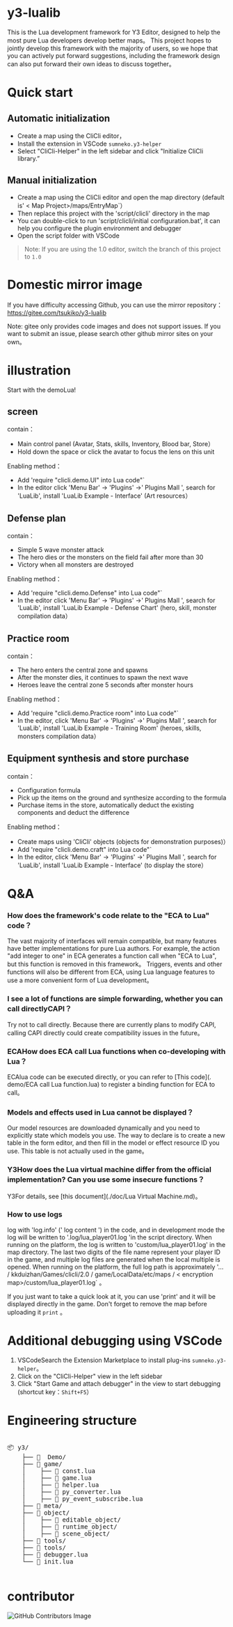 # y3-lualib

This is the Lua development framework for Y3 Editor, designed to help the most pure Lua developers develop better maps。
This project hopes to jointly develop this framework with the majority of users, so we hope that you can actively put forward suggestions, including the framework design can also put forward their own ideas to discuss together。

# Quick start

## Automatic initialization
* Create a map using the CliCli editor，
* Install the extension in VSCode `sumneko.y3-helper`
* Select "CliCli-Helper" in the left sidebar and click "Initialize CliCli library.”

## Manual initialization
* Create a map using the CliCli editor and open the map directory (default is' < Map Project>/maps/EntryMap`）
* Then replace this project with the 'script/clicli' directory in the map
* You can double-click to run 'script/clicli/initial configuration.bat', it can help you configure the plugin environment and debugger
* Open the script folder with VSCode

> Note: If you are using the 1.0 editor, switch the branch of this project to `1.0`

# Domestic mirror image

If you have difficulty accessing Github, you can use the mirror repository：https://gitee.com/tsukiko/y3-lualib

Note: gitee only provides code images and does not support issues. If you want to submit an issue, please search other github mirror sites on your own。

# illustration

Start with the demoLua!

## screen

contain：
* Main control panel (Avatar, Stats, skills, Inventory, Blood bar, Store）
* Hold down the space or click the avatar to focus the lens on this unit

Enabling method：
* Add 'require "clicli.demo.UI" into Lua code"`
* In the editor click 'Menu Bar' -> 'Plugins' ->' Plugins Mall ', search for 'LuaLib', install 'LuaLib Example - Interface' (Art resources）

## Defense plan

contain：
* Simple 5 wave monster attack
* The hero dies or the monsters on the field fail after more than 30
* Victory when all monsters are destroyed

Enabling method：
* Add 'require "clicli.demo.Defense" into Lua code"`
* In the editor click 'Menu Bar' -> 'Plugins' ->' Plugins Mall ', search for 'LuaLib', install 'LuaLib Example - Defense Chart' (hero, skill, monster compilation data）

## Practice room

contain：
* The hero enters the central zone and spawns
* After the monster dies, it continues to spawn the next wave
* Heroes leave the central zone 5 seconds after monster hours

Enabling method：
* Add 'require "clicli.demo.Practice room" into Lua code"`
* In the editor, click 'Menu Bar' -> 'Plugins' ->' Plugins Mall ', search for 'LuaLib', install 'LuaLib Example - Training Room' (heroes, skills, monsters compilation data）

## Equipment synthesis and store purchase

contain：
* Configuration formula
* Pick up the items on the ground and synthesize according to the formula
* Purchase items in the store, automatically deduct the existing components and deduct the difference

Enabling method：
* Create maps using 'CliCli' objects (objects for demonstration purposes)）
* Add 'require "clicli.demo.craft" into Lua code"`
* In the editor, click 'Menu Bar' -> 'Plugins' ->' Plugins Mall ', search for 'LuaLib', install 'LuaLib Example - Interface' (to display the store）

# Q&A

### How does the framework's code relate to the "ECA to Lua" code？

The vast majority of interfaces will remain compatible, but many features have better implementations for pure Lua authors. For example, the action "add integer to one" in ECA generates a function call when "ECA to Lua", but this function is removed in this framework。
Triggers, events and other functions will also be different from ECA, using Lua language features to use a more convenient form of Lua development。

### I see a lot of functions are simple forwarding, whether you can call directlyCAPI？

Try not to call directly. Because there are currently plans to modify CAPI, calling CAPI directly could create compatibility issues in the future。

### ECAHow does ECA call Lua functions when co-developing with Lua？

ECAlua code can be executed directly, or you can refer to [This code](. demo/ECA call Lua function.lua) to register a binding function for ECA to call。

### Models and effects used in Lua cannot be displayed？

Our model resources are downloaded dynamically and you need to explicitly state which models you use. The way to declare is to create a new table in the form editor, and then fill in the model or effect resource ID you use. This table is not actually used in the game。

### Y3How does the Lua virtual machine differ from the official implementation? Can you use some insecure functions？

Y3For details, see [this document](./doc/Lua Virtual Machine.md)。

### How to use logs

log with 'log.info' (' log content ') in the code, and in development mode the log will be written to '.log/lua_player01.log 'in the script directory. When running on the platform, the log is written to 'custom/lua_player01.log' in the map directory. The last two digits of the file name represent your player ID in the game, and multiple log files are generated when the local multiple is opened. When running on the platform, the full log path is approximately '... / kkduizhan/Games/clicli/2.0 / game/LocalData/etc/maps / < encryption map>/custom/lua_player01.log` 。

If you just want to take a quick look at it, you can use 'print' and it will be displayed directly in the game. Don't forget to remove the map before uploading it `print` 。

# Additional debugging using VSCode

1. VSCodeSearch the Extension Marketplace to install plug-ins `sumneko.y3-helper`。
2. Click on the "CliCli-Helper" view in the left sidebar
3. Click "Start Game and attach debugger" in the view to start debugging (shortcut key：`Shift+F5`）

# Engineering structure

<pre>

📦 y3/
    ├── 📁 <span title="Demo Code "> Demo/</span>
    ├── 📁 <span title="Related implementation of game features">game/</span>
    │    ├── 📜 <span title="Define constants and enumerations">const.lua</span>
    │    ├── 📜 <span title="Interface to implement game functions">game.lua</span>
    │    ├── 📜 <span title="Some common glue functions">helper.lua</span>
    │    ├── 📜 <span title="Convert engine objects to Lua objects">py_converter.lua</span>
    │    ├── 📜 <span title="Bind the engine event system to the Lua event system">py_event_subscribe.lua</span>
    ├── 📂 <span title="Engine API metafile">meta/</span>
    ├── 📂 <span title="LuaObject implementation">object/</span>
    │    ├── 📁 <span title="An editable object in a catalog (as a category only)）">editable_object/</span>
    │    ├── 📁 <span title="Abstract objects that are only available at runtime (as categories only)）">runtime_object/</span>
    │    ├── 📁 <span title="Objects that can be placed in the scene (as categories only）">scene_object/</span>
    ├── 📂 <span title="Some general Lua tools">tools/</span>
    ├── 📂 <span title="Tools based on this game engine">tools/</span>
    ├── 📜 <span title="Debugger configuration">debugger.lua</span>
    └── 📜 <span title="Y3Library entry">init.lua</span>

</pre>

# contributor

![GitHub Contributors Image](https://contrib.rocks/image?repo=y3-editor/y3-lualib)
